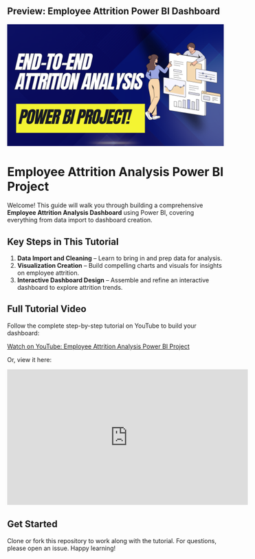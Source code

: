 ## Preview: Employee Attrition Power BI Dashboard

![Dashboard Preview](https://github.com/pianalytix/Employee-Attrition-Analysis-End-to-End-Power-BI-Project/blob/main/Power%20BI.png?raw=true)

# Employee Attrition Analysis Power BI Project

Welcome! This guide will walk you through building a comprehensive **Employee Attrition Analysis Dashboard** using Power BI, covering everything from data import to dashboard creation.

## Key Steps in This Tutorial

1. **Data Import and Cleaning** – Learn to bring in and prep data for analysis.
2. **Visualization Creation** – Build compelling charts and visuals for insights on employee attrition.
3. **Interactive Dashboard Design** – Assemble and refine an interactive dashboard to explore attrition trends.



## Full Tutorial Video

Follow the complete step-by-step tutorial on YouTube to build your dashboard:

[Watch on YouTube: Employee Attrition Analysis Power BI Project](https://www.youtube.com/watch?v=ZWoU03dEu40)

Or, view it here:

<iframe width="560" height="315" src="https://www.youtube.com/embed/ZWoU03dEu40?si=cneSBUKNUAL_wJMG&amp;start=1" title="YouTube video player" frameborder="0" allow="accelerometer; autoplay; clipboard-write; encrypted-media; gyroscope; picture-in-picture; web-share" referrerpolicy="strict-origin-when-cross-origin" allowfullscreen></iframe>

## Get Started

Clone or fork this repository to work along with the tutorial. For questions, please open an issue. Happy learning!
